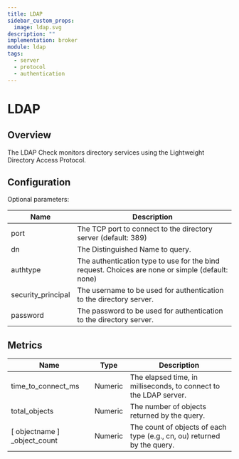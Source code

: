 ```yaml
---
title: LDAP
sidebar_custom_props:
  image: ldap.svg
description: ""
implementation: broker
module: ldap
tags:
  - server
  - protocol
  - authentication
---
```


# LDAP

## Overview

The LDAP Check monitors directory services using the Lightweight Directory Access Protocol.

## Configuration

Optional parameters:

| Name               | Description                                                                                     |
| ------------------ | ----------------------------------------------------------------------------------------------- |
| port               | The TCP port to connect to the directory server (default: 389)                                  |
| dn                 | The Distinguished Name to query.                                                                |
| authtype           | The authentication type to use for the bind request. Choices are none or simple (default: none) |
| security_principal | The username to be used for authentication to the directory server.                             |
| password           | The password to be used for authentication to the directory server.                             |

## Metrics

| Name                          | Type    | Description                                                             |
| ----------------------------- | ------- | ----------------------------------------------------------------------- |
| time_to_connect_ms            | Numeric | The elapsed time, in milliseconds, to connect to the LDAP server.       |
| total_objects                 | Numeric | The number of objects returned by the query.                            |
| [ objectname ] \_object_count | Numeric | The count of objects of each type (e.g., cn, ou) returned by the query. |
